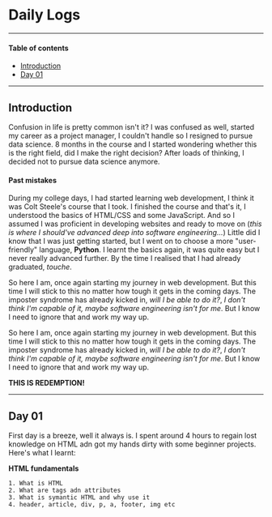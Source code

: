 # Daily Logs

---

#### Table of contents

- [Introduction](#introduction)
- [Day 01](#day-01)

---

## Introduction

Confusion in life is pretty common isn't it? I was confused as well, started my career as a project manager, I couldn't handle so I resigned to pursue data science. 8 months in the course and I started wondering whether this is the right field, did I make the right decision? After loads of thinking, I decided not to pursue data science anymore.

#### Past mistakes

During my college days, I had started learning web development, I think it was Colt Steele's course that I took. I finished the course and that's it, I understood the basics of HTML/CSS and some JavaScript. And so I assumed I was proficient in developing websites and ready to move on (_this is where I should've advanced deep into software engineering..._) Little did I know that I was just getting started, but I went on to choose a more "user-friendly" language, **Python**. I learnt the basics again, it was quite easy but I never really advanced further. By the time I realised that I had already graduated, _touche_.

So here I am, once again starting my journey in web development. But this time I will stick to this no matter how tough it gets in the coming days. The imposter syndrome has already kicked in, _will I be able to do it?_, _I don't think I'm capable of it, maybe software engineering isn't for me_. But I know I need to ignore that and work my way up.

So here I am, once again starting my journey in web development. But this time I will stick to this no matter how tough it gets in the coming days. The imposter syndrome has already kicked in, _will I be able to do it?_, _I don't think I'm capable of it, maybe software engineering isn't for me_. But I know I need to ignore that and work my way up.

**THIS IS REDEMPTION!**

---

## Day 01

First day is a breeze, well it always is. I spent around 4 hours to regain lost knowledge on HTML adn got my hands dirty with some beginner projects. Here's what I learnt:

**HTML fundamentals**

    1. What is HTML
    2. What are tags adn attributes
    3. What is symantic HTML and why use it
    4. header, article, div, p, a, footer, img etc
